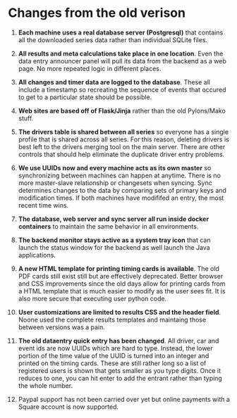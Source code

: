 
# Changes from the old verison

1. **Each machine uses a real database server (Postgresql)** that contains all the downloaded series data rather than
   individual SQLite files.

1. **All results and meta calculations take place in one location**.  Even the data entry announcer panel will pull its
   data from the backend as a web page.  No more repeated logic in different places.

1. **All changes and timer data are logged to the database**. These all include a timestamp so recreating the sequence
   of events that occured to get to a particular state should be possible.

1. **Web sites are based off of Flask/Jinja** rather than the old Pylons/Mako stuff.

1. **The drivers table is shared between all series** so everyone has a single profile that is shared across all
   series.  For this reason, deleting drivers is best left to the drivers merging tool on the main server.  There
   are other controls that should help eliminate the duplicate driver entry problems.

1. **We use UUIDs now and every machine acts as its own master** so synchronizing between machines can happen at anytime.
   There is no more master-slave relationship or changesets when syncing.  Sync determines changes to the data by
   comparing sets of primary keys and modification times.  If both machines have modififed an entry, the most
   recent time wins.

1. **The database, web server and sync server all run inside docker containers** to maintain the same behavior in
   all environments.

1. **The backend monitor stays active as a system tray icon** that can launch the status window for the backend
   as well launch the Java applications.

1. **A new HTML template for printing timing cards is available**.  The old PDF cards still exist still but are effectively
   deprecated.  Better browser and CSS improvements since the old days allow for printing cards from a HTML template
   that is much easier to modify as the user sees fit.   It is also more secure that executing user python code.

1. **User customizations are limited to results CSS and the header field**.  Noone used the complete results templates and
   maintaing those between versions was a pain.

1. **The old dataentry quick entry has been changed**.  All driver, car and event ids are now UUIDs which are hard to type.
   Instead, the lower portion of the time value of the UUID is turned into an integer and printed on the timing cards. These
   are still rather long so a list of registered users is shown that gets smaller as you type digits.  Once it reduces to one,
   you can hit enter to add the entrant rather than typing the whole number.

1. Paypal support has not been carried over yet but online payments with a Square account is now supported.


